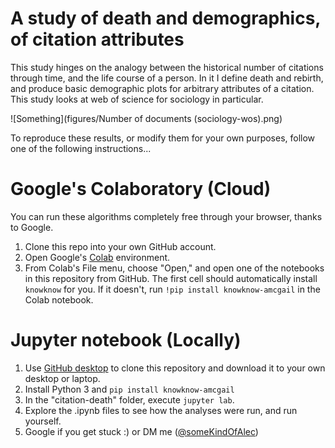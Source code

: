 # A study of death and demographics, of citation attributes

<!-- For full documentation on this study, visit [alecmcgail.com/knowknow/citation-death](http://alecmcgail.com/knowknow/citation-death) --> 
This study hinges on the analogy between the historical number of citations through time, and the life course of a person. In it I define death and rebirth, and produce basic demographic plots for arbitrary attributes of a citation. This study looks at web of science for sociology in particular.

![Something](figures/Number of documents (sociology-wos).png)

To reproduce these results, or modify them for your own purposes, follow one of the following instructions...

# Google's Colaboratory (Cloud)

You can run these algorithms completely free through your browser, thanks to Google.

1. Clone this repo into your own GitHub account. 
2. Open Google's [Colab](colab.research.google.com) environment.
3. From Colab's File menu, choose "Open," and open one of the notebooks in this repository from GitHub. The first cell should automatically install `knowknow` for you. If it doesn't, run `!pip install knowknow-amcgail` in the Colab notebook.

# Jupyter notebook (Locally)

1. Use [GitHub desktop](https://desktop.github.com/) to clone this repository and download it to your own desktop or laptop. 
2. Install Python 3 and `pip install knowknow-amcgail`
3. In the "citation-death" folder, execute `jupyter lab`.
4. Explore the .ipynb files to see how the analyses were run, and run yourself.
5. Google if you get stuck :) or DM me ([@someKindOfAlec](https://twitter.com/SomeKindOfAlec))

<!--
In a cell of a Colab notebook, run the following code:
```python
!pip install knowknow-amcgail
!python -m knowknow init
!git clone https://github.com/amcgail/citation-death
```
-->

